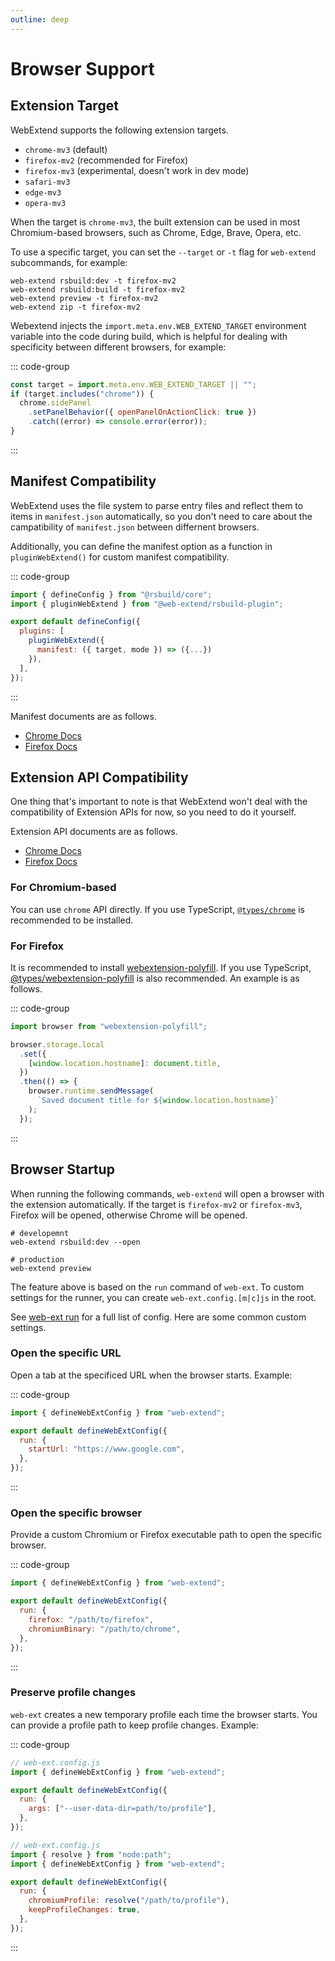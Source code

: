 ```yaml
---
outline: deep
---
```


# Browser Support

## Extension Target

WebExtend supports the following extension targets.

- `chrome-mv3` (default)
- `firefox-mv2` (recommended for Firefox)
- `firefox-mv3` (experimental, doesn't work in dev mode)
- `safari-mv3`
- `edge-mv3`
- `opera-mv3`

When the target is `chrome-mv3`, the built extension can be used in most Chromium-based browsers, such as Chrome, Edge, Brave, Opera, etc.

To use a specific target, you can set the `--target` or `-t` flag for `web-extend` subcommands, for example:

```shell
web-extend rsbuild:dev -t firefox-mv2
web-extend rsbuild:build -t firefox-mv2
web-extend preview -t firefox-mv2
web-extend zip -t firefox-mv2
```

Webextend injects the `import.meta.env.WEB_EXTEND_TARGET` environment variable into the code during build, which is helpful for dealing with specificity between different browsers, for example:

::: code-group

```js [src/background.js]
const target = import.meta.env.WEB_EXTEND_TARGET || "";
if (target.includes("chrome")) {
  chrome.sidePanel
    .setPanelBehavior({ openPanelOnActionClick: true })
    .catch((error) => console.error(error));
}
```

:::

## Manifest Compatibility

WebExtend uses the file system to parse entry files and reflect them to items in `manifest.json` automatically, so you don't need to care about the campatibility of `manifest.json` between differnent browsers.

Additionally, you can define the manifest option as a function in `pluginWebExtend()` for custom manifest compatibility.

::: code-group

```js [rsbuild.config.ts]
import { defineConfig } from "@rsbuild/core";
import { pluginWebExtend } from "@web-extend/rsbuild-plugin";

export default defineConfig({
  plugins: [
    pluginWebExtend({
      manifest: ({ target, mode }) => ({...})
    }),
  ],
});
```

:::

Manifest documents are as follows.

- [Chrome Docs](https://developer.chrome.com/docs/extensions/reference/manifest)
- [Firefox Docs](https://developer.mozilla.org/en-US/docs/Mozilla/Add-ons/WebExtensions/manifest.json)

## Extension API Compatibility

One thing that's important to note is that WebExtend won't deal with the compatibility of Extension APIs for now, so you need to do it yourself.

Extension API documents are as follows.

- [Chrome Docs](https://developer.chrome.com/docs/extensions/reference/api)
- [Firefox Docs](https://developer.mozilla.org/en-US/docs/Mozilla/Add-ons/WebExtensions/API)

### For Chromium-based

You can use `chrome` API directly. If you use TypeScript, [`@types/chrome`](https://www.npmjs.com/package/@types/chrome) is recommended to be installed.

### For Firefox

It is recommended to install [webextension-polyfill](https://www.npmjs.com/package/webextension-polyfill). If you use TypeScript, [@types/webextension-polyfill](https://www.npmjs.com/package/@types/webextension-polyfill) is also recommended. An example is as follows.

::: code-group

```js [src/content.js]
import browser from "webextension-polyfill";

browser.storage.local
  .set({
    [window.location.hostname]: document.title,
  })
  .then(() => {
    browser.runtime.sendMessage(
      `Saved document title for ${window.location.hostname}`
    );
  });
```

:::

## Browser Startup

When running the following commands, `web-extend` will open a browser with the extension automatically. If the target is `firefox-mv2` or `firefox-mv3`, Firefox will be opened, otherwise Chrome will be opened.

```shell
# developemnt
web-extend rsbuild:dev --open

# production
web-extend preview
```

The feature above is based on the `run` command of `web-ext`. To custom settings for the runner, you can create `web-ext.config.[m|c]js` in the root.

See [web-ext run](https://extensionworkshop.com/documentation/develop/web-ext-command-reference/#web-ext-run) for a full list of config. Here are some common custom settings.

### Open the specific URL

Open a tab at the specificed URL when the browser starts. Example:

::: code-group

```js [web-ext.config.js]
import { defineWebExtConfig } from "web-extend";

export default defineWebExtConfig({
  run: {
    startUrl: "https://www.google.com",
  },
});
```

:::

### Open the specific browser

Provide a custom Chromium or Firefox executable path to open the specific browser.

::: code-group

```js [web-ext.config.js]
import { defineWebExtConfig } from "web-extend";

export default defineWebExtConfig({
  run: {
    firefox: "/path/to/firefox",
    chromiumBinary: "/path/to/chrome",
  },
});
```

:::

### Preserve profile changes

`web-ext` creates a new temporary profile each time the browser starts. You can provide a profile path to keep profile changes. Example:

::: code-group

```js [Mac/Linux]
// web-ext.config.js
import { defineWebExtConfig } from "web-extend";

export default defineWebExtConfig({
  run: {
    args: ["--user-data-dir=path/to/profile"],
  },
});
```

```js [Windows]
// web-ext.config.js
import { resolve } from "node:path";
import { defineWebExtConfig } from "web-extend";

export default defineWebExtConfig({
  run: {
    chromiumProfile: resolve("/path/to/profile"),
    keepProfileChanges: true,
  },
});
```

:::
